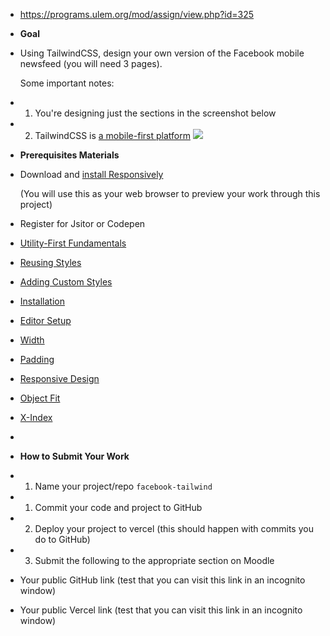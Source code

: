 - https://programs.ulem.org/mod/assign/view.php?id=325
- **Goal**
- Using TailwindCSS, design your own version of the Facebook mobile newsfeed (you will need 3 pages).
  
  Some important notes:
- 1. You're designing just the sections in the screenshot below
- 2. TailwindCSS is [a mobile-first platform](https://tailwindcss.com/docs/responsive-design#working-mobile-first)
  ![](https://i.imgur.com/iVi8u3z.jpeg)
- **Prerequisites Materials**
- Download and [install Responsively](https://responsively.app/)
  
  (You will use this as your web browser to preview your work through this project)
- Register for Jsitor or Codepen
- [Utility-First Fundamentals](https://tailwindcss.com/docs/utility-first)
- [Reusing Styles](https://tailwindcss.com/docs/reusing-styles)
- [Adding Custom Styles](https://tailwindcss.com/docs/adding-custom-styles)
- [Installation](https://tailwindcss.com/docs/installation)
- [Editor Setup](https://tailwindcss.com/docs/editor-setup)
- [Width](https://tailwindcss.com/docs/width)
- [Padding](https://tailwindcss.com/docs/padding)
- [Responsive Design](https://tailwindcss.com/docs/responsive-design)
- [Object Fit](https://tailwindcss.com/docs/object-fit)
- [X-Index](https://tailwindcss.com/docs/z-index)
-
- **How to Submit Your Work**
- 1. Name your project/repo `facebook-tailwind`
- 1. Commit your code and project to GitHub
- 2. Deploy your project to vercel (this should happen with commits you do to GitHub)
- 3. Submit the following to the appropriate section on Moodle
- Your public GitHub link (test that you can visit this link in an incognito window)
- Your public Vercel link (test that you can visit this link in an incognito window)